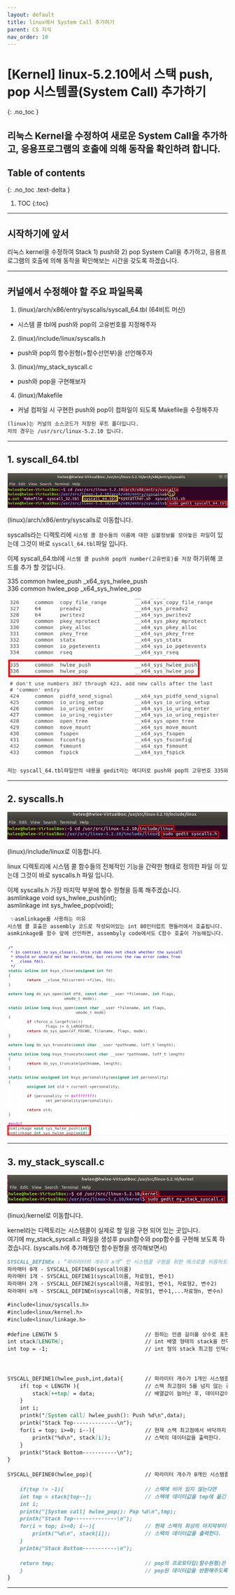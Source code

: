 ```yaml
---
layout: default
title: linux에서 System Call 추가하기
parent: CS 지식
nav_order: 10
---
```


# [Kernel] linux-5.2.10에서 스택 push, pop 시스템콜(System Call) 추가하기
{: .no_toc }

## 리눅스 Kernel을 수정하여 새로운 System Call을 추가하고, 응용프로그램의 호출에 의해 동작을 확인하려 합니다.


## Table of contents
{: .no_toc .text-delta }

1. TOC
{:toc}

---



## 시작하기에 앞서

리눅스 kernel을 수정하여 Stack 1) push와 2) pop System Call을 추가하고, 응용프로그램의 호출에 의해 동작을 확인해보는 시간을 갖도록 하겠습니다.  

---

## 커널에서 수정해야 할 주요 파일목록

1. (linux)/arch/x86/entry/syscalls/syscall_64.tbl (64비트 머신)
- 시스템 콜 tbl에 push와 pop의 고유번호를 지정해주자
2. (linux)/include/linux/syscalls.h
- push와 pop의 함수원형(=함수선언부)을 선언해주자
3. (linux)/my_stack_syscall.c 
- push와 pop을 구현해보자
4. (linux)/Makefile 
- 커널 컴파일 시 구현한 push와 pop이 컴파일이 되도록 Makefile을 수정해주자

```markdown
(linux)는 커널의 소스코드가 저장된 루트 폴더입니다.  
저의 경우는 /usr/src/linux-5.2.10 입니다.
```

---

## 1. syscall_64.tbl

![](/assets/images/cs/systemcall/syscall1.png)  

(linux)/arch/x86/entry/syscalls로 이동합니다.  

syscalls라는 디렉토리에 `시스템 콜 함수들의 이름에 대한 심볼정보를 모아놓은 파일`이 있는데 그것이 바로 `syscall_64.tbl`파일 입니다.  

이제 syscall_64.tbl에 `시스템 콜 push와 pop의 number(고유번호)를 저장` 하기위해 코드를 추가 할 것입니다.  

335  common  hwlee_push  _x64_sys_hwlee_push  
336  common  hwlee_pop   _x64_sys_hwlee_pop  

![](/assets/images/cs/systemcall/syscall_64tbl.png)  

```markdown
저는 syscall_64.tbl파일안의 내용을 gedit라는 에디터로 push와 pop의 고유번호 335와 336를 추가하였습니다.  
```

---

## 2. syscalls.h  

![](/assets/images/cs/systemcall/syscall2.png)  

(linux)/include/linux로 이동합니다.  

linux 디렉토리에 시스템 콜 함수들의 전체적인 기능을 간략한 형태로 정의한 파일 이 있는데 그것이 바로 syscalls.h 파일 입니다.  

이제 syscalls.h 가장 마지막 부분에 함수 원형을 등록 해주겠습니다.  
asmlinkage  void  sys_hwlee_push(int);  
asmlinkage  int  sys_hwlee_pop(void);  

```markdown
 ✨asmlinkage를 사용하는 이유  
시스템 콜 호출은 assembly 코드로 작성되어있는 int 80인터럽트 핸들러에서 호출됩니다.  
asmkinkage를 함수 앞에 선언하면, assembyly code에서도 C함수 호출이 가능해집니다.  
```

![](/assets/images/cs/systemcall/syscalls_h.png)  

---

## 3. my_stack_syscall.c  

![](/assets/images/cs/systemcall/syscall3.png)  

(linux)/kernel로 이동합니다.

kernel라는 디렉토리는 시스템콜이 실제로 할 일을 구현 되어 있는 곳입니다.  
여기에 my_stack_syscall.c 파일을 생성후 push함수와 pop함수를 구현해 보도록 하겠습니다. (syscalls.h에 추가해줬던 함수원형을 생각해보면서)

```markdown
SYSCALL_DEFINEx : “파라미터의 개수가 x개” 인 시스템콜 구현을 위한 매크로를 이용하도록 합니다. (반환형은 신경 안쓰셔도 됩니다.)  
파라매터 0개 - SYSCALL_DEFINE0(syscall이름)  
파라매터 1개 - SYSCALL_DEFINE1(syscall이름, 자료형1, 변수1)  
파라매터 2개 - SYSCALL_DEFINE2(syscall이름, 자료형1, 변수1, 자료형2, 변수2)  
파라매터 n개 - SYSCALL_DEFINEn(syscall이름, 자료형1, 변수1,...자료형n, 변수n)  
```

```markdown
#include<linux/syscalls.h>
#include<linux/kernel.h>
#include<linux/linkage.h>

#define LENGTH 5                            // 원하는 만큼 길이를 상수로 표현 (저는 최대 크기를 5로 잡았습니다.)
int stack[LENGTH];                          // int 배열 형태의 stack을 전역 변수로 선언  
int top = -1;                               // int 형의 stack 최고점 인덱스를 전역 변수로 선언 



SYSCALL_DEFINE1(hwlee_push,int,data){       // 파라미터 개수가 1개인 시스템콜 구현을 위한 매크로
    if( top < LENGTH ){                     // 스택 최고점이 5를 넘지 않는 경우 
        stack[++top] = data;                // 배열값이 늘어난 후, 데이터값이 들어온다.
    }
    int i;
    printk("[System call] hwlee_push(): Push %d\n",data);
    printk("Stack Top--------------\n");
    for(i = top; i>=0; i--){                // 현재 스택 최고점에서 바닥까지
        printk("%d\n", stack[i]);           // 스택의 데이터값을 출력한다.
    }
    printk("Stack Bottom-----------\n");
}

SYSCALL_DEFINE0(hwlee_pop){                 // 파라미터 개수가 0개인 시스템콜 구현을 위한 매크로
    
    if(top != -1){                          // 스택에 비어 있지 않는다면 
    int tmp = stack[top--];                 // 스택에 데이터값을 tmp에 옮긴 후, 스택하나 줄인다.
    int i;
    printk("[System call] hwlee_pop(): Pop %d\n",tmp);
    printk("Stack Top--------------\n");
    for(i = top; i>=0; i--){                // 현재 스택의 최상의 마지막부터 바닥까지 
        printk("%d\n", stack[i]);           // 스택의 데이터값을 출력한다. 
    }
    printk("Stack Bottom-----------\n");

    return tmp;                             // pop의 프로토타입(함수원형)은 asmlinkage int sys_hwlee_pop(void)이므로 
    }                                       // pop된 데이터값을 반환해주도록 합니다.
}
```

---